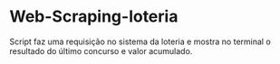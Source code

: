 # Web-Scraping-loteria
 Script faz uma requisição no sistema da loteria e mostra no terminal o resultado do último concurso e valor acumulado.
